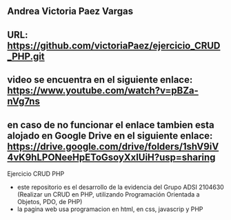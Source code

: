 ## Andrea Victoria Paez Vargas
## URL: https://github.com/victoriaPaez/ejercicio_CRUD_PHP.git

## video se encuentra en el siguiente enlace:  https://www.youtube.com/watch?v=pBZa-nVg7ns

## en caso de no funcionar el enlace tambien esta alojado en Google Drive en el siguiente enlace: https://drive.google.com/drive/folders/1shV9iV4vK9hLPONeeHpEToGsoyXxIUiH?usp=sharing



Ejercicio CRUD PHP

* este repositorio es el desarrollo de la evidencia del  Grupo ADSI 2104630 (Realizar un CRUD en PHP, utilizando Programación Orientada a Objetos, PDO, de PHP)
* la pagina web usa programacion en html, en css,  javascrip y PHP